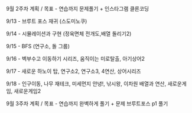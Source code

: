 9월 2주차 계획 / 목표 - 연습까지 문제풀기 + 인스타그램 클론코딩

9/13 - 브루트 포스 재귀 (스도미노쿠)

9/14 - 시뮬레이션과 구현 (정육면체 전개도,배열 돌리기2)

9/15 - BFS (연구소, 돌 그룹)

9/16 - 벽부수고 이동하기 시리즈, 움직이는 미로탈출, 아기상어2

9/17 - 새로운 하노이 탑, 연구소2, 연구소3, 4연산, 상어시리즈

9/18 - 인구이동, 나무 재테크, 미세먼지 안녕!, 낚시왕, 이차원 배열과 연산, 새로운게임, 새로운게임2



9월 3주차 계획 / 목표 - 연습까지 완벽하게 풀기 + 문제 브루트포스 p1 풀기


